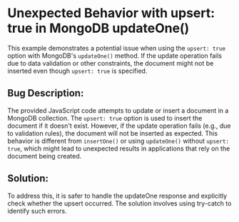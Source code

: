# Unexpected Behavior with upsert: true in MongoDB updateOne()

This example demonstrates a potential issue when using the `upsert: true` option with MongoDB's `updateOne()` method. If the update operation fails due to data validation or other constraints, the document might not be inserted even though `upsert: true` is specified.

## Bug Description:

The provided JavaScript code attempts to update or insert a document in a MongoDB collection. The `upsert: true` option is used to insert the document if it doesn't exist. However, if the update operation fails (e.g., due to validation rules), the document will not be inserted as expected. This behavior is different from `insertOne()` or using `updateOne()` without `upsert: true`, which might lead to unexpected results in applications that rely on the document being created.

## Solution:

To address this, it is safer to handle the updateOne response and explicitly check whether the upsert occurred.  The solution involves using try-catch to identify such errors.
